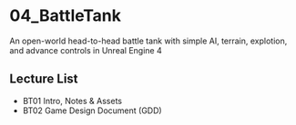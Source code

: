# 04_BattleTank
An open-world head-to-head battle tank with simple AI, terrain, explotion, and advance controls in Unreal Engine 4

## Lecture List
* BT01 Intro, Notes & Assets
* BT02 Game Design Document (GDD)
